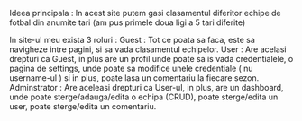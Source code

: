 Ideea principala : 
In acest site putem gasi clasamentul diferitor echipe de fotbal din anumite tari (am pus primele doua ligi a 5 tari diferite)

In site-ul meu exista 3 roluri :
Guest : 
Tot ce poata sa faca, este sa navigheze intre pagini, si sa vada clasamentul echipelor.
User : 
Are acelasi drepturi ca Guest, in plus are un profil unde poate sa is vada credentialele, o pagina de settings, unde poate sa modifice unele credentiale ( nu username-ul ) si in plus, poate lasa un comentariu la fiecare sezon.
Adminstrator : 
Are aceleasi drepturi ca User-ul, in plus, are un dashboard, unde poate sterge/adauga/edita o echipa (CRUD), poate sterge/edita un user, poate sterge/edita un comentariu.

